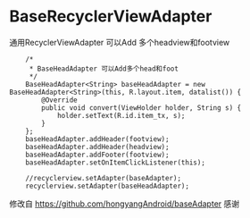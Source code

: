 # BaseRecyclerViewAdapter
通用RecyclerViewAdapter  可以Add 多个headview和footview

        /*
         * BaseHeadAdapter 可以Add多个head和foot
         */
        BaseHeadAdapter<String> baseHeadAdapter = new BaseHeadAdapter<String>(this, R.layout.item, datalist()) {
            @Override
            public void convert(ViewHolder holder, String s) {
                holder.setText(R.id.item_tx, s);
            }
        };
        baseHeadAdapter.addHeader(footview);
        baseHeadAdapter.addHeader(headview);
        baseHeadAdapter.addFooter(footview);
        baseHeadAdapter.setOnItemClickListener(this);

        //recyclerview.setAdapter(baseAdapter);
        recyclerview.setAdapter(baseHeadAdapter);
        
  修改自 https://github.com/hongyangAndroid/baseAdapter 感谢
